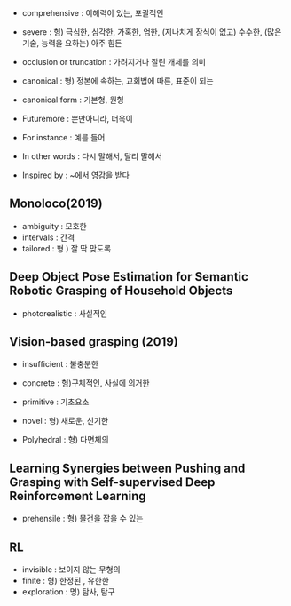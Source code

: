 - comprehensive : 이해력이 있는, 포괄적인
- severe : 형) 극심한, 심각한, 가혹한, 엄한, (지나치게 장식이 없고) 수수한, (많은 기술, 능력을 요하는) 아주 힘든
- occlusion or truncation : 가려지거나 잘린 개체를 의미
- canonical : 형) 정본에 속하는, 교회법에 따른, 표준이 되는 
- canonical form : 기본형, 원형  
- Futuremore : 뿐만아니라, 더욱이


- For instance : 예를 들어
- In other words : 다시 말해서, 달리 말해서
- Inspired by : ~에서 영감을 받다



## Monoloco(2019)
- ambiguity : 모호한
- intervals : 간격
- tailored : 형 ) 잘 딱 맞도록


## Deep Object Pose Estimation for Semantic Robotic Grasping of Household Objects
- photorealistic : 사실적인



## Vision-based grasping (2019)
- insufﬁcient : 불충분한
- concrete : 형)구체적인, 사실에 의거한
- primitive : 기초요소




- novel : 형) 새로운, 신기한
- Polyhedral : 형) 다면체의



## Learning Synergies between Pushing and Grasping with Self-supervised Deep Reinforcement Learning
- prehensile : 형) 물건을 잡을 수 있는


## RL
- invisible : 보이지 않는 무형의
- finite : 형) 한정된 , 유한한
- exploration : 명) 탐사, 탐구
